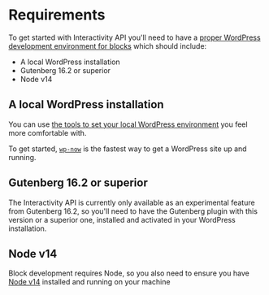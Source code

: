 # Requirements

To get started with Interactivity API you'll need to have a [proper WordPress development environment for blocks](https://developer.wordpress.org/block-editor/getting-started/devenv/) which should include:

- A local WordPress installation
- Gutenberg 16.2 or superior
- Node v14

## A local WordPress installation

You can use [the tools to set your local WordPress environment](https://developer.wordpress.org/block-editor/getting-started/devenv/#wordpress-development-site) you feel more comfortable with. 

To get started, [`wp-now`](https://github.com/WordPress/playground-tools/tree/trunk/packages/wp-now) is the fastest way to get a WordPress site up and running. 

## Gutenberg 16.2 or superior

The Interactivity API is currently only available as an experimental feature from Gutenberg 16.2, so you'll need to have the Gutenberg plugin with this version or a superior one, installed and activated in your WordPress installation.

## Node v14

Block development requires Node, so you also need to ensure you have [Node v14](https://developer.wordpress.org/block-editor/getting-started/devenv/#node-development-tools) installed and running on your machine
